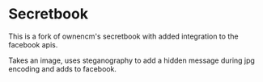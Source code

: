 Secretbook
==========

This is a fork of ownencm's secretbook with added integration to the facebook apis.

Takes an image, uses steganography to add a hidden message during jpg encoding and adds to facebook.
